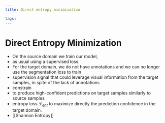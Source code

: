 ```yaml
---
title: Direct entropy minimization

tags: 
---
```


# Direct Entropy Minimization
 - On the source domain we train our model,
- as usual using a supervised loss
- For the target domain, we do not have annotations and we can no longer use the segmentation loss to train
- supervision signal that could leverage visual information from the target samples, in spite of the lack of annotations
- constrain
- to produce high-confident predictions on target samples similarly to source samples
- entropy loss $\mathcal{L}_{ent}$ to maximize directly the prediction confidence in the target domain.
- [[Shannon Entropy]]


















